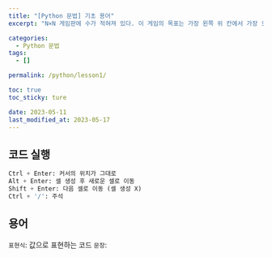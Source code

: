 ```yaml
---
title: "[Python 문법] 기초 용어"
excerpt: "N×N 게임판에 수가 적혀져 있다. 이 게임의 목표는 가장 왼쪽 위 칸에서 가장 오른쪽 아래 칸으로 규칙에 맞게 점프를 해서 가는 것이다. 각 칸에 적혀있는 수는 현재 칸에서 갈 수 있는 거리를 의미한다. 반드시 오른쪽이나 아래쪽으로만 이동해야 한다. 0은 더 이상 진행을 막는 종착점이며, 항상 현재 칸에 적혀있는 수만큼 오른쪽이나 아래로 가야 한다. 한 번 점프를 할 때, 방향을 바꾸면 안 된다. 즉, 한 칸에서 오른쪽으로 점프를 하거나, 아래로 점프를 하는 두 경우만 존재한다. 가장 왼쪽 위 칸에서 가장 오른쪽 아래 칸으로 규칙에 맞게 이동할 수 있는 경로의 개수를 구하는 프로그램을 작성하시오."

categories:
  - Python 문법
tags:
  - []

permalink: /python/lesson1/

toc: true
toc_sticky: ture

date: 2023-05-11
last_modified_at: 2023-05-17
---
```


## 코드 실행

```python
Ctrl + Enter: 커서의 위치가 그대로
Alt + Enter: 셀 생성 후 새로운 셀로 이동
Shift + Enter: 다음 셀로 이동 (셀 생성 X)
Ctrl + '/': 주석
```

## 용어
`표현식`: 값으로 표현하는 코드
`문장`: 